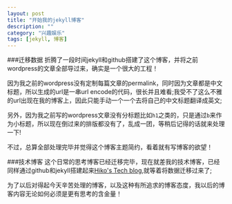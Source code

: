 ```yaml
---
layout: post
title: "开始我的jekyll博客"
description: ""
category: "兴趣娱乐"
tags: [jekyll, 博客]
---
```


###迁移数据
折腾了一段时间jekyll和github搭建了这个博客，并将之前wordpress的文章全部导过来，确实是一个很大的工程！

因为我之前的wordpress没有定制每篇文章的permalink，同时因为文章都是中文标题，所以生成的url是一串url encode的代码，很长并且难看;我受不了这么不雅的url出现在我的博客上，因此只能手动一个一个去将自己的中文标题翻译成英文;

另外，因为我之前写的wordpress文章没有分标题比如`h1`之类的，只是通过`b`来作为小标题，所以现在倒过来的排版都没有了，乱成一团，等稍后记得的话就来处理一下!

不过，总算全部处理完毕并觉得这个博客主题简约，看着就有写博客的欲望！

###技术博客
这个日常的思考博客已经迁移完毕，现在就差我的技术博客，已经同样通过github和jekyll搭建起来[Hiko\'s Tech blog](http://iamhiko.com/geek/),就等着将数据迁移过来了;

为了以后对得起今天辛苦处理的博客，以及这种有所追求的博客态度，我以后的博客内容无论如何必须是更有思考的含金量！

